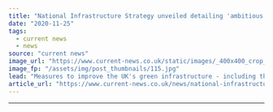 ```yaml
---
title: "National Infrastructure Strategy unveiled detailing 'ambitious' energy commitments"
date: "2020-11-25"
tags: 
  - current news
  - news
source: "current news"
image_url: "https://www.current-news.co.uk/static/images/_400x400_crop_center-center/Westminster_-_Getty.jpg"
image_fp: "/assets/img/post_thumbnails/115.jpg"
lead: "Measures to improve the UK's green infrastructure - including the creation of a UK infrastructure bank, a ramping up of electric vehicle policy and funding for hydrogen and carbon capture and storage - have been detailed by the government."
article_url: "https://www.current-news.co.uk/news/national-infrastructure-strategy-unveiled-detailing-ambitious-energy-commitments?utm_source=rss-feeds&utm_medium=rss&utm_campaign=rss"
---
```


---
